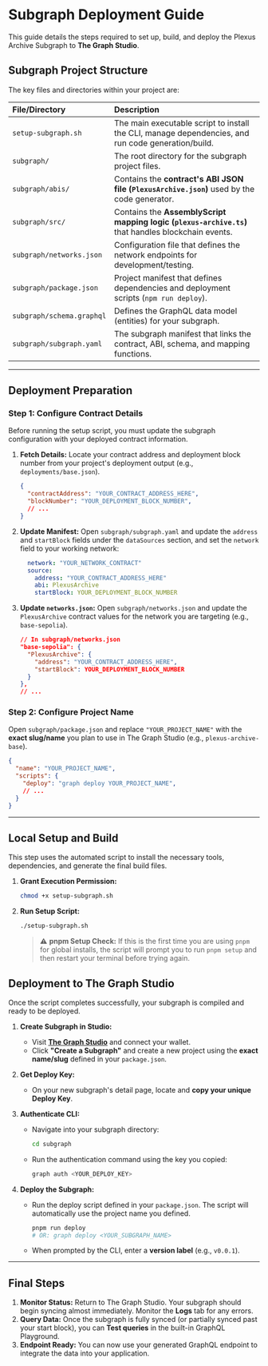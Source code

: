 # Subgraph Deployment Guide

This guide details the steps required to set up, build, and deploy the Plexus Archive Subgraph to **The Graph Studio**.

## Subgraph Project Structure

The key files and directories within your project are:

| File/Directory | Description |
| :--- | :--- |
| `setup-subgraph.sh` | The main executable script to install the CLI, manage dependencies, and run code generation/build. |
| `subgraph/` | The root directory for the subgraph project files. |
| `subgraph/abis/` | Contains the **contract's ABI JSON file (`PlexusArchive.json`)** used by the code generator. |
| `subgraph/src/` | Contains the **AssemblyScript mapping logic (`plexus-archive.ts`)** that handles blockchain events. |
| `subgraph/networks.json` | Configuration file that defines the network endpoints for development/testing. |
| `subgraph/package.json` | Project manifest that defines dependencies and deployment scripts (`npm run deploy`). |
| `subgraph/schema.graphql` | Defines the GraphQL data model (entities) for your subgraph. |
| `subgraph/subgraph.yaml` | The subgraph manifest that links the contract, ABI, schema, and mapping functions. |

-----

## Deployment Preparation

### Step 1: Configure Contract Details

Before running the setup script, you must update the subgraph configuration with your deployed contract information.

1.  **Fetch Details:** Locate your contract address and deployment block number from your project's deployment output (e.g., `deployments/base.json`).

    ```json
    {
      "contractAddress": "YOUR_CONTRACT_ADDRESS_HERE",
      "blockNumber": "YOUR_DEPLOYMENT_BLOCK_NUMBER",
      // ...
    }
    ```

2.  **Update Manifest:** Open `subgraph/subgraph.yaml` and update the `address` and `startBlock` fields under the `dataSources` section, and set the `network` field to your working network:

    ```yaml
      network: "YOUR_NETWORK_CONTRACT"
      source:
        address: "YOUR_CONTRACT_ADDRESS_HERE"
        abi: PlexusArchive
        startBlock: YOUR_DEPLOYMENT_BLOCK_NUMBER
    ```

3.  **Update `networks.json`:** Open `subgraph/networks.json` and update the `PlexusArchive` contract values for the network you are targeting (e.g., `base-sepolia`).

    ```json
    // In subgraph/networks.json
    "base-sepolia": {
      "PlexusArchive": {
        "address": "YOUR_CONTRACT_ADDRESS_HERE",
        "startBlock": YOUR_DEPLOYMENT_BLOCK_NUMBER
      }
    },
    // ...
    ```

### Step 2: Configure Project Name

Open `subgraph/package.json` and replace `"YOUR_PROJECT_NAME"` with the **exact slug/name** you plan to use in The Graph Studio (e.g., `plexus-archive-base`).

```json
{
  "name": "YOUR_PROJECT_NAME",
  "scripts": {
    "deploy": "graph deploy YOUR_PROJECT_NAME",
    // ...
  }
}
```

-----

## Local Setup and Build

This step uses the automated script to install the necessary tools, dependencies, and generate the final build files.

1.  **Grant Execution Permission:**

    ```bash
    chmod +x setup-subgraph.sh
    ```

2.  **Run Setup Script:**

    ```bash
    ./setup-subgraph.sh
    ```

    > ⚠️ **pnpm Setup Check:** If this is the first time you are using `pnpm` for global installs, the script will prompt you to run `pnpm setup` and then restart your terminal before trying again.

## Deployment to The Graph Studio

Once the script completes successfully, your subgraph is compiled and ready to be deployed.

1.  **Create Subgraph in Studio:**

      * Visit **[The Graph Studio](https://thegraph.com/studio/)** and connect your wallet.
      * Click **"Create a Subgraph"** and create a new project using the **exact name/slug** defined in your `package.json`.

2.  **Get Deploy Key:**

      * On your new subgraph's detail page, locate and **copy your unique Deploy Key**.

3.  **Authenticate CLI:**

      * Navigate into your subgraph directory:
        ```bash
        cd subgraph
        ```
      * Run the authentication command using the key you copied:
        ```bash
        graph auth <YOUR_DEPLOY_KEY>
        ```

4.  **Deploy the Subgraph:**

      * Run the deploy script defined in your `package.json`. The script will automatically use the project name you defined.
        ```bash
        pnpm run deploy
        # OR: graph deploy <YOUR_SUBGRAPH_NAME>
        ```
      * When prompted by the CLI, enter a **version label** (e.g., `v0.0.1`).

-----

## Final Steps

1.  **Monitor Status:** Return to The Graph Studio. Your subgraph should begin syncing almost immediately. Monitor the **Logs** tab for any errors.
2.  **Query Data:** Once the subgraph is fully synced (or partially synced past your start block), you can **Test queries** in the built-in GraphQL Playground.
3.  **Endpoint Ready:** You can now use your generated GraphQL endpoint to integrate the data into your application.
